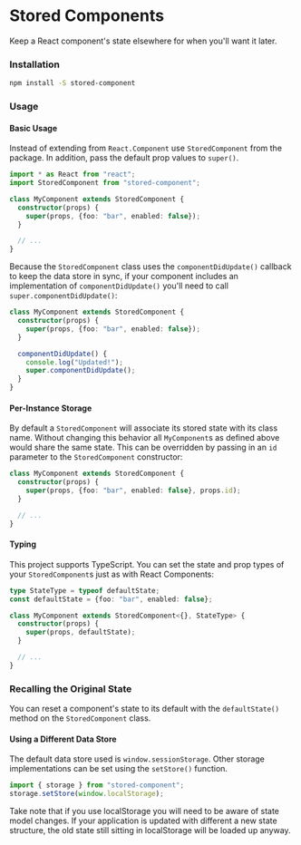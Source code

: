 Stored Components
===

Keep a React component's state elsewhere for when you'll want it later.

### Installation

```bash
npm install -S stored-component
```

### Usage


#### Basic Usage
Instead of extending from `React.Component` use `StoredComponent` from the
package. In addition, pass the default prop values to `super()`.

```typescript
import * as React from "react";
import StoredComponent from "stored-component";

class MyComponent extends StoredComponent {
  constructor(props) {
    super(props, {foo: "bar", enabled: false});
  }

  // ...
}
```

Because the `StoredComponent` class uses the `componentDidUpdate()` callback to
keep the data store in sync, if your component includes an implementation of
`componentDidUpdate()` you'll need to call `super.componentDidUpdate()`:

```typescript
class MyComponent extends StoredComponent {
  constructor(props) {
    super(props, {foo: "bar", enabled: false});
  }

  componentDidUpdate() {
    console.log("Updated!");
    super.componentDidUpdate();
  }
}
```

#### Per-Instance Storage

By default a `StoredComponent` will associate its stored state with its class
name. Without changing this behavior all `MyComponent`s as defined above would
share the same state. This can be overridden by passing in an `id` parameter to
the `StoredComponent` constructor:

```typescript
class MyComponent extends StoredComponent {
  constructor(props) {
    super(props, {foo: "bar", enabled: false}, props.id);
  }

  // ...
}
```

#### Typing

This project supports TypeScript. You can set the state and prop types of your
`StoredComponent`s just as with React Components:

```typescript
type StateType = typeof defaultState;
const defaultState = {foo: "bar", enabled: false};

class MyComponent extends StoredComponent<{}, StateType> {
  constructor(props) {
    super(props, defaultState);
  }

  // ...
}
```

### Recalling the Original State

You can reset a component's state to its default with the `defaultState()`
method on the `StoredComponent` class.

#### Using a Different Data Store

The default data store used is `window.sessionStorage`. Other storage
implementations can be set using the `setStore()` function.

```typescript
import { storage } from "stored-component";
storage.setStore(window.localStorage);
```

Take note that if you use localStorage you will need to be aware of state model
changes. If your application is updated with different a new state structure,
the old state still sitting in localStorage will be loaded up anyway.
